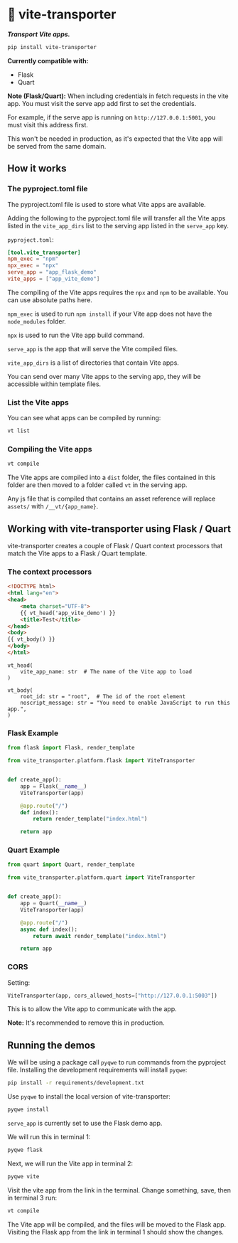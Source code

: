 # 🚚 vite-transporter

**_Transport Vite apps._**

```bash
pip install vite-transporter
```

**Currently compatible with:**

- Flask
- Quart

**Note (Flask/Quart):** When including credentials in fetch requests in the vite app.
You must visit the serve app add first to set the credentials.

For example, if the serve app is running on `http://127.0.0.1:5001`, you must visit this address first.

This won't be needed in production, as it's expected that the Vite app will be served from the same domain.

## How it works

### The pyproject.toml file

The pyproject.toml file is used to store what Vite apps are available.

Adding the following to the pyproject.toml file will transfer all the Vite
apps listed in the `vite_app_dirs` list to the serving app listed in the `serve_app` key.

`pyproject.toml`:

```toml
[tool.vite_transporter]
npm_exec = "npm"
npx_exec = "npx"
serve_app = "app_flask_demo"
vite_apps = ["app_vite_demo"]
```

The compiling of the Vite apps requires the `npx` and `npm` to be
available. You can use absolute paths here.

`npm_exec` is used to run `npm install` if your Vite app does not
have the `node_modules` folder.

`npx` is used to run the Vite app build command.

`serve_app` is the app that will serve the Vite compiled files.

`vite_app_dirs` is a list of directories that contain Vite apps.

You can send over many Vite apps to the serving app, they will be
accessible within template files.

### List the Vite apps

You can see what apps can be compiled by running:

```bash
vt list
```

### Compiling the Vite apps

```bash
vt compile
```

The Vite apps are compiled into a `dist` folder, the files contained
in this folder are then moved to a folder called `vt` in the serving app.

Any js file that is compiled that contains an asset reference will
replace `assets/` with `/__vt/{app_name}`.

## Working with vite-transporter using Flask / Quart

vite-transporter creates a couple of Flask / Quart context processors that match the Vite apps
to a Flask / Quart template.

### The context processors

```html
<!DOCTYPE html>
<html lang="en">
<head>
    <meta charset="UTF-8">
    {{ vt_head('app_vite_demo') }}
    <title>Test</title>
</head>
<body>
{{ vt_body() }}
</body>
</html>
```

```
vt_head(
    vite_app_name: str  # The name of the Vite app to load
)
```

```
vt_body(
    root_id: str = "root",  # The id of the root element
    noscript_message: str = "You need to enable JavaScript to run this app.",
)
```

### Flask Example

```python
from flask import Flask, render_template

from vite_transporter.platform.flask import ViteTransporter


def create_app():
    app = Flask(__name__)
    ViteTransporter(app)

    @app.route("/")
    def index():
        return render_template("index.html")

    return app
```

### Quart Example

```python
from quart import Quart, render_template

from vite_transporter.platform.quart import ViteTransporter


def create_app():
    app = Quart(__name__)
    ViteTransporter(app)

    @app.route("/")
    async def index():
        return await render_template("index.html")

    return app
```

### CORS

Setting:

```python
ViteTransporter(app, cors_allowed_hosts=["http://127.0.0.1:5003"])
```

This is to allow the Vite app to communicate with the app.

**Note:** It's recommended to remove this in production.

## Running the demos

We will be using a package call `pyqwe` to run commands from the pyproject file.
Installing the development requirements will install `pyqwe`:

```bash
pip install -r requirements/development.txt
```

Use `pyqwe` to install the local version of vite-transporter:

```bash
pyqwe install
```

`serve_app` is currently set to use the Flask demo app.

We will run this in terminal 1:

```bash
pyqwe flask
```

Next, we will run the Vite app in terminal 2:

```bash
pyqwe vite
```

Visit the vite app from the link in the terminal. Change something, save, then in terminal 3 run:

```bash
vt compile
```

The Vite app will be compiled, and the files will be moved to the Flask app.
Visiting the Flask app from the link in terminal 1 should show the changes.